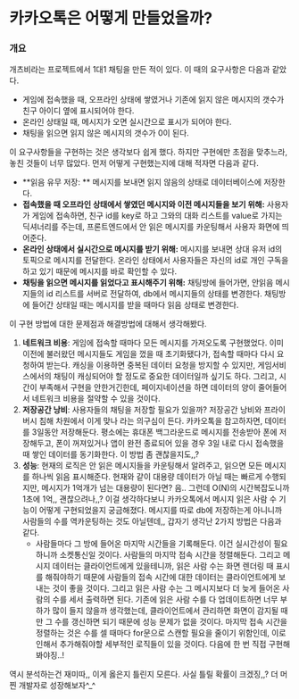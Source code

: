 # 카카오톡은 어떻게 만들었을까?

### 개요

 개츠비라는 프로젝트에서 1대1 채팅을 만든 적이 있다. 이 때의 요구사항은 다음과 같았다.

- 게임에 접속했을 때, 오프라인 상태에 쌓였거나 기존에 읽지 않은 메시지의 갯수가 친구 아이디 옆에 표시되어야 한다.
- 온라인 상태일 때, 메시지가 오면 실시간으로 표시가 되어야 한다.
- 채팅을 읽으면 읽지 않은 메시지의 갯수가 0이 된다.

이 요구사항들을 구현하는 것은 생각보다 쉽게 했다. 하지만 구현에만 초점을 맞추느라, 놓친 것들이 너무 많았다. 먼저 어떻게 구현했는지에 대해 적자면 다음과 같다.

- **읽음 유무 저장: **  메시지를 보내면 읽지 않음의 상태로 데이터베이스에 저장한다.
- **접속했을 때 오프라인 상태에서 쌓였던 메시지와 이전 메시지들을 보기 위해:** 사용자가 게임에 접속하면, 친구 id를 key로 하고 그와의 대화 리스트를 value로 가지는 딕셔너리를 주는데, 프론트엔드에서 안 읽은 메시지를 카운팅해서 사용자 화면에 띄어준다.
- **온라인 상태에서 실시간으로 메시지를 받기 위해:** 메시지를 보내면 상대 유저 id의 토픽으로 메시지를 전달한다. 온라인 상태에서 사용자들은 자신의 id로 개인 구독을 하고 있기 때문에 메시지를 바로 확인할 수 있다.
- **채팅을 읽으면 메시지를 읽었다고 표시해주기 위해:** 채팅방에 들어가면, 안읽음 메시지들의 id 리스트를 서버로 전달하여, db에서 메시지들의 상태를 변경한다. 채팅방에 들어간 상태일 때는 메시지를 받을 때마다 읽음 상태로 변경한다.

이 구현 방법에 대한 문제점과 해결방법에 대해서 생각해봤다.

1. **네트워크 비용**: 게임에 접속할 때마다 모든 메시지를 가져오도록 구현했었다. 이미 이전에 불러왔던 메시지들도 게임을 껐을 때 초기화됐다가, 접속할 때마다 다시 요청하여 받는다. 캐싱을 이용하면 중복된 데이터 요청을 방지할 수 있지만, 게임서비스에서의 채팅이 캐싱되어야 할 정도로 중요한 데이터일까 싶기도 하다. 그리고, 시간이 부족해서 구현을 안한거긴한데, 페이지네이션을 하면 데이터의 양이 줄어들어서 네트워크 비용을 절약할 수 있을 것이다. 
2. **저장공간 낭비**: 사용자들의 채팅을 저장할 필요가 있을까? 저장공간 낭비와 프라이버시 침해 차원에서 이게 맞나 라는 의구심이 든다. 카카오톡을 참고하자면, 데이터를 3일동안 저장해둔다. 평소에는 휴대폰 백그라운드로 메시지를 전송받아 폰에 저장해두고, 폰이 꺼져있거나 앱이 완전 종료되어 있을 경우 3일 내로 다시 접속했을 때 쌓인 데이터를 동기화한다. 이 방법 좀 괜찮을지도,,?
3. **성능**: 현재의 로직은 안 읽은 메시지들을 카운팅해서 알려주고, 읽으면 모든 메시지를 하나씩 읽음 표시해준다. 현재와 같이 대용량 데이터가 아닐 때는 빠르게 수행되지만, 메시지가 1억개가 넘는 대용량이 된다면? 음.. 그런데 O(N)의 시간복잡도니까 1초에 1억,, 괜찮으려나,,? 이걸 생각하다보니 카카오톡에서 메시지 읽은 사람 수 기능이 어떻게 구현되었을지 궁금해졌다. 메시지를 따로 db에 저장하는게 아니니까 사람들의 수를 역카운팅하는 것도 아닐텐데,, 갑자기 생각난 2가지 방법은 다음과 같다.
   - 사람들마다 그 방에 들어온 마지막 시간들을 기록해둔다. 이건 실시간성이 필요하니까 소켓통신일 것이다. 사람들의 마지막 접속 시간을 정렬해둔다. 그리고 메시지 데이터는 클라이언트에게 있을테니까, 읽은 사람 수는 화면 렌더링 때 표시를 해줘야하기 때문에 사람들의 접속 시간에 대한 데이터는 클라이언트에게 보내는 것이 좋을 것이다. 그리고 읽은 사람 수는 그 메시지보다 더 늦게 들어온 사람의 수를 세서 출력하면 된다. 기존에 읽은 사람 수를 다 업데이트하면 너무 부하가 많이 들지 않을까 생각했는데, 클라이언트에서 관리하면 화면이 감지될 때만 그 수를 갱신하면 되기 때문에 성능 문제가 없을 것이다. 마지막 접속 시간을 정렬하는 것은 수를 셀 때마다 for문으로 스캔할 필요을 줄이기 위함인데, 이로 인해서 추가해줘야할 세부적인 로직들이 있을 것이다. 다음에 한 번 직접 구현해봐야징..!



역시 분석하는건 재미따,, 이게 옳은지 틀린지 모른다. 사실 틀릴 확률이 크겠징,,? 더 머찐 개발자로 성장해보자^_^

